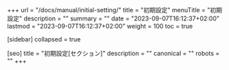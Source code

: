 +++
url = "/docs/manual/initial-setting/"
title = "初期設定"
menuTitle = "初期設定"
description = ""
summary = ""
date = "2023-09-07T16:12:37+02:00"
lastmod = "2023-09-07T16:12:37+02:00"
weight = 100
toc = true

[sidebar]
collapsed = true

[seo]
title = "初期設定[セクション]"
description = ""
canonical = ""
robots = ""
+++
